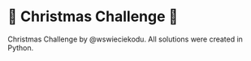 # :christmas_tree: Christmas Challenge :christmas_tree:

Christmas Challenge by @wswieciekodu.
All solutions were created in Python.

